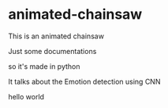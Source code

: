 # animated-chainsaw

This is an animated chainsaw

Just some documentations

so it's made in python

It talks about the Emotion detection using CNN

hello world
